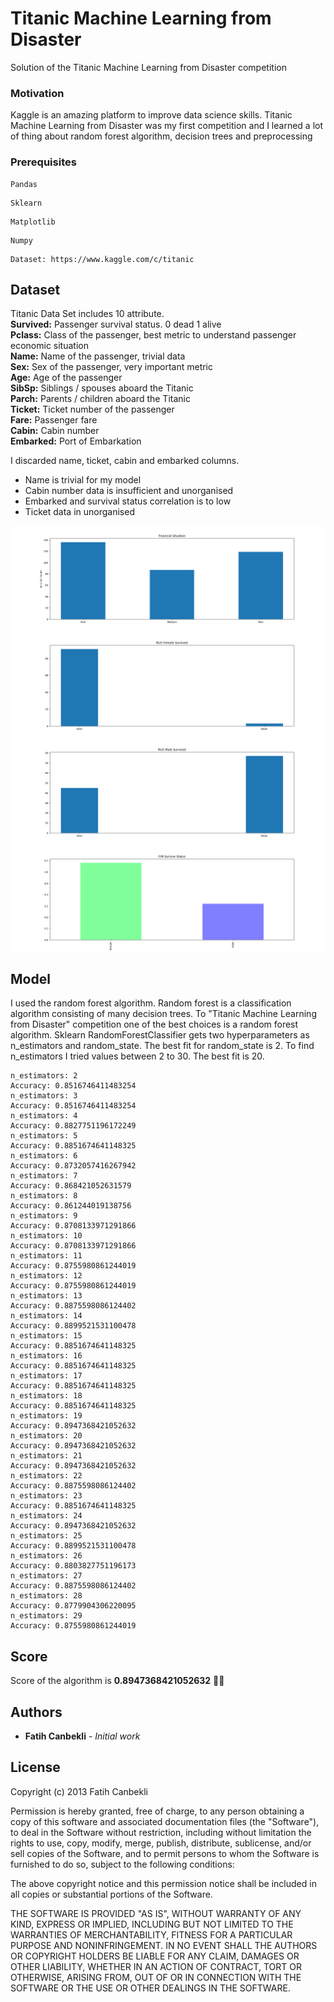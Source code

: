
# Titanic Machine Learning from Disaster  
Solution of the Titanic Machine Learning from Disaster competition 
  
### Motivation  
Kaggle is an amazing platform to improve data science skills. Titanic Machine Learning from Disaster was my first competition and I learned a lot of thing about random forest algorithm, decision trees and preprocessing
  
### Prerequisites  
```  
Pandas
```  
```  
Sklearn  
```  
```  
Matplotlib  
```  
```  
Numpy  
```  
```  
Dataset: https://www.kaggle.com/c/titanic  
```  
  
## Dataset  
Titanic Data Set includes 10 attribute.  
**Survived:**
Passenger survival status. 0 dead 1 alive<br/>
**Pclass:**
Class of the passenger, best metric to understand passenger economic situation<br/>
**Name:**
Name of the passenger, trivial data<br/>
**Sex:**
Sex of the passenger, very important metric<br/>
**Age:**
Age of the passenger<br/>
**SibSp:**
Siblings / spouses aboard the Titanic<br/>
**Parch:**
Parents / children aboard the Titanic<br/>
**Ticket:**
Ticket number of the passenger<br/>
**Fare:**
Passenger fare<br/>
**Cabin:**
Cabin number<br/>
**Embarked:**
Port of Embarkation<br/>

I discarded name, ticket, cabin and embarked columns.

- Name is trivial for my model
- Cabin number data is insufficient and unorganised 
- Embarked and survival status correlation is to low
- Ticket data in unorganised

![Financial Situation](./images/Financial%20Situation.png)
![Rich Female Survived](./images/RichFemaleSurvived.png)
![Rich Male Survived](./images/RichMaleSurvived.png)
![F / M Survive Status](./images/FMSurviveStatus.png)  
  
  
## Model  
I used the random forest algorithm. Random forest is a classification algorithm consisting of many decision trees. To "Titanic Machine Learning from Disaster" competition one of the best choices is a random forest algorithm. Sklearn RandomForestClassifier gets two hyperparameters as n_estimators and random_state. The best fit for random_state is 2. To find n_estimators I tried values between 2 to 30. The best fit is 20.

	n_estimators: 2
	Accuracy: 0.8516746411483254
	n_estimators: 3
	Accuracy: 0.8516746411483254
	n_estimators: 4
	Accuracy: 0.8827751196172249
	n_estimators: 5
	Accuracy: 0.8851674641148325
	n_estimators: 6
	Accuracy: 0.8732057416267942
	n_estimators: 7
	Accuracy: 0.868421052631579
	n_estimators: 8
	Accuracy: 0.861244019138756
	n_estimators: 9
	Accuracy: 0.8708133971291866
	n_estimators: 10
	Accuracy: 0.8708133971291866
	n_estimators: 11
	Accuracy: 0.8755980861244019
	n_estimators: 12
	Accuracy: 0.8755980861244019
	n_estimators: 13
	Accuracy: 0.8875598086124402
	n_estimators: 14
	Accuracy: 0.8899521531100478
	n_estimators: 15
	Accuracy: 0.8851674641148325
	n_estimators: 16
	Accuracy: 0.8851674641148325
	n_estimators: 17
	Accuracy: 0.8851674641148325
	n_estimators: 18
	Accuracy: 0.8851674641148325
	n_estimators: 19
	Accuracy: 0.8947368421052632
	n_estimators: 20
	Accuracy: 0.8947368421052632
	n_estimators: 21
	Accuracy: 0.8947368421052632
	n_estimators: 22
	Accuracy: 0.8875598086124402
	n_estimators: 23
	Accuracy: 0.8851674641148325
	n_estimators: 24
	Accuracy: 0.8947368421052632
	n_estimators: 25
	Accuracy: 0.8899521531100478
	n_estimators: 26
	Accuracy: 0.8803827751196173
	n_estimators: 27
	Accuracy: 0.8875598086124402
	n_estimators: 28
	Accuracy: 0.8779904306220095
	n_estimators: 29
	Accuracy: 0.8755980861244019


## Score  
Score of the algorithm is
 **0.8947368421052632**  🎉🎉
  
  
## Authors  
  
* **Fatih Canbekli** - *Initial work*  
  
## License  
  
Copyright (c) 2013 Fatih Canbekli

Permission is hereby granted, free of charge, to any person obtaining a copy of this software and associated documentation files (the "Software"), to deal in the Software without restriction, including without limitation the rights to use, copy, modify, merge, publish, distribute, sublicense, and/or sell copies of the Software, and to permit persons to whom the Software is furnished to do so, subject to the following conditions:

The above copyright notice and this permission notice shall be included in all copies or substantial portions of the Software.

THE SOFTWARE IS PROVIDED "AS IS", WITHOUT WARRANTY OF ANY KIND, EXPRESS OR IMPLIED, INCLUDING BUT NOT LIMITED TO THE WARRANTIES OF MERCHANTABILITY, FITNESS FOR A PARTICULAR PURPOSE AND NONINFRINGEMENT. IN NO EVENT SHALL THE AUTHORS OR COPYRIGHT HOLDERS BE LIABLE FOR ANY CLAIM, DAMAGES OR OTHER LIABILITY, WHETHER IN AN ACTION OF CONTRACT, TORT OR OTHERWISE, ARISING FROM, OUT OF OR IN CONNECTION WITH THE SOFTWARE OR THE USE OR OTHER DEALINGS IN THE SOFTWARE.
